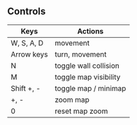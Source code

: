 ## Controls

| Keys          | Actions               |
| ------------- | ----------------------|
| W, S, A, D    | movement              |
| Arrow keys    | turn, movement        |
| N             | toggle wall collision |
| M             | toggle map visibility |
| Shift +, -    | toggle map / minimap  |
| +, -          | zoom map              |
| 0             | reset map zoom        |
